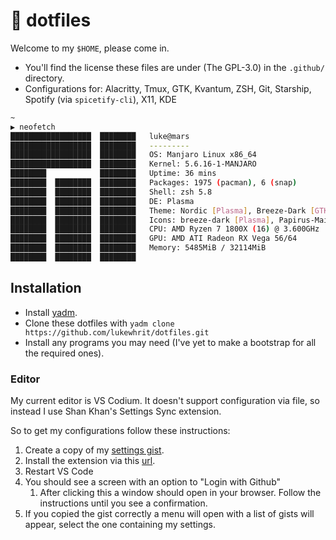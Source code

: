 # 🍙 dotfiles

Welcome to my `$HOME`, please come in.

* You'll find the license these files are under (The GPL-3.0) in the `.github/` directory.
* Configurations for: Alacritty, Tmux, GTK, Kvantum, ZSH, Git, Starship, Spotify (via `spicetify-cli`), X11, KDE

```sh
~
▶ neofetch
██████████████████  ████████   luke@mars
██████████████████  ████████   ---------
██████████████████  ████████   OS: Manjaro Linux x86_64
██████████████████  ████████   Kernel: 5.6.16-1-MANJARO
████████            ████████   Uptime: 36 mins
████████  ████████  ████████   Packages: 1975 (pacman), 6 (snap)
████████  ████████  ████████   Shell: zsh 5.8
████████  ████████  ████████   DE: Plasma
████████  ████████  ████████   Theme: Nordic [Plasma], Breeze-Dark [GTK2/3]
████████  ████████  ████████   Icons: breeze-dark [Plasma], Papirus-Maia [GTK2/3]
████████  ████████  ████████   CPU: AMD Ryzen 7 1800X (16) @ 3.600GHz
████████  ████████  ████████   GPU: AMD ATI Radeon RX Vega 56/64
████████  ████████  ████████   Memory: 5485MiB / 32114MiB
████████  ████████  ████████
```

## Installation

* Install [yadm](https://yadm.io/#).
* Clone these dotfiles with `yadm clone https://github.com/lukewhrit/dotfiles.git`
* Install any programs you may need (I've yet to make a bootstrap for all the required ones).

### Editor

My current editor is VS Codium. It doesn't support configuration via file, so instead I use Shan Khan's Settings Sync extension.

So to get my configurations follow these instructions:
  1. Create a copy of my [settings gist](https://gist.github.com/324Luke/39fde10578be53782788aeccea116f55).
  2. Install the extension via this [url](https://marketplace.visualstudio.com/items?itemName=Shan.code-settings-sync).
  3. Restart VS Code
  4. You should see a screen with an option to "Login with Github"
     1. After clicking this a window should open in your browser. Follow the instructions until you see a confirmation.
  5. If you copied the gist correctly a menu will open with a list of gists will appear, select the one containing my settings.
